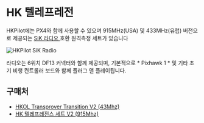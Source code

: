 # HK 텔레프레전

HKPilot에는 PX4와 함께 사용할 수 있으며 915MHz(USA) 및 433MHz(유럽) 버전으로 제공되는 [SiK 라디오 ](../telemetry/sik_radio.md) 호환 원격측정 세트가 있습니다

![HKPilot SiK Radio
](../../assets/hardware/telemetry/hkpilot_telemetry_radio_v2.jpg)

라디오는 6위치 DF13 커넥터와 함께 제공되며, 기본적으로 * Pixhawk 1 * 및 기타 초기 비행 컨트롤러 보드와 함께 플러그 앤 플레이됩니다.

## 구매처

* [HKOL Transprover Transition V2 (43Mhz)](http://www.hobbyking.com/hobbyking/store/uh_viewitem.asp?idproduct=55559)
* [HK 텔레프레전스 세트 V2 (915Mhz)](https://hobbyking.com/en_us/hkpilot-transceiver-telemetry-radio-set-v2-915mhz.html)
